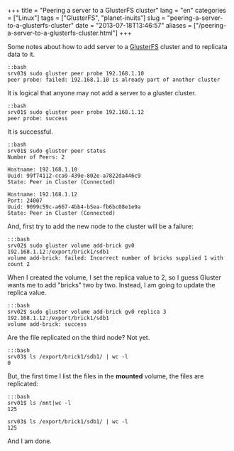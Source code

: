 +++
title = "Peering a server to a GlusterFS cluster"
lang = "en"
categories = ["Linux"]
tags = ["GlusterFS", "planet-inuits"]
slug = "peering-a-server-to-a-glusterfs-cluster"
date = "2013-07-18T13:46:57"
aliases = ["/peering-a-server-to-a-glusterfs-cluster.html"]
+++

Some notes about how to add server to a [GlusterFS](http://gluster.org) cluster and to replicata data to it.

    ::bash
    srv03$ sudo gluster peer probe 192.168.1.10
    peer probe: failed: 192.168.1.10 is already part of another cluster

It is logical that anyone may not add a server to a gluster cluster.

    ::bash
    srv01$ sudo gluster peer probe 192.168.1.12
    peer probe: success

It is successful.

    ::bash
    srv01$ sudo gluster peer status
    Number of Peers: 2

    Hostname: 192.168.1.10
    Uuid: 99f74112-cca9-439e-802e-a7822da446c9
    State: Peer in Cluster (Connected)

    Hostname: 192.168.1.12
    Port: 24007
    Uuid: 9099c59c-a667-4bb4-b5ea-fb6bc08e1e9a
    State: Peer in Cluster (Connected)

And, first try to add the new node to the cluster will be a failure:

    :::bash
    srv02$ sudo gluster volume add-brick gv0 192.168.1.12:/export/brick1/sdb1
    volume add-brick: failed: Incorrect number of bricks supplied 1 with count 2

When I created the volume, I set the replica value to 2, so I guess Gluster wants me to add "bricks" two by two. Instead, I am going to update the replica value.

    :::bash
    srv02$ sudo gluster volume add-brick gv0 replica 3 192.168.1.12:/export/brick1/sdb1
    volume add-brick: success

Are the file replicated on the third node? Not yet.

    :::bash
    srv03$ ls /export/brick1/sdb1/ | wc -l
    0

But, the first time I list the files in the **mounted** volume, the files are replicated:

    :::bash
    srv01$ ls /mnt|wc -l
    125

    srv03$ ls /export/brick1/sdb1/ | wc -l
    125

And I am done.
